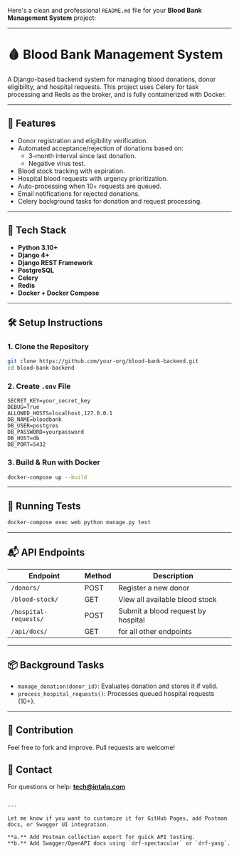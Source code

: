 Here's a clean and professional `README.md` file for your **Blood Bank Management System** project:

---

# 🩸 Blood Bank Management System

A Django-based backend system for managing blood donations, donor eligibility, and hospital requests. This project uses Celery for task processing and Redis as the broker, and is fully containerized with Docker.

---

## 🚀 Features

- Donor registration and eligibility verification.
- Automated acceptance/rejection of donations based on:
  - 3-month interval since last donation.
  - Negative virus test.
- Blood stock tracking with expiration.
- Hospital blood requests with urgency prioritization.
- Auto-processing when 10+ requests are queued.
- Email notifications for rejected donations.
- Celery background tasks for donation and request processing.

---

## 🧱 Tech Stack

- **Python 3.10+**
- **Django 4+**
- **Django REST Framework**
- **PostgreSQL**
- **Celery**
- **Redis**
- **Docker + Docker Compose**

---

## 🛠️ Setup Instructions

### 1. Clone the Repository

```bash
git clone https://github.com/your-org/blood-bank-backend.git
cd blood-bank-backend
```

### 2. Create `.env` File

```env
SECRET_KEY=your_secret_key
DEBUG=True
ALLOWED_HOSTS=localhost,127.0.0.1
DB_NAME=bloodbank
DB_USER=postgres
DB_PASSWORD=yourpassword
DB_HOST=db
DB_PORT=5432
```

### 3. Build & Run with Docker

```bash
docker-compose up --build
```

---

## 🧪 Running Tests

```bash
docker-compose exec web python manage.py test
```

---

## 📬 API Endpoints

| Endpoint                 | Method | Description                          |
|--------------------------|--------|--------------------------------------|
| `/donors/`               | POST   | Register a new donor                 |
| `/blood-stock/`          | GET    | View all available blood stock       |
| `/hospital-requests/`    | POST   | Submit a blood request by hospital   |
| `/api/docs/`             | GET    | for all other endpoints              |

---

## 📦 Background Tasks

- `manage_donation(donor_id)`: Evaluates donation and stores it if valid.
- `process_hospital_requests()`: Processes queued hospital requests (10+).

---

## 🤝 Contribution

Feel free to fork and improve. Pull requests are welcome!


## 📧 Contact

For questions or help: **tech@intalq.com**
```

---

Let me know if you want to customize it for GitHub Pages, add Postman docs, or Swagger UI integration.

**a.** Add Postman collection export for quick API testing.
**b.** Add Swagger/OpenAPI docs using `drf-spectacular` or `drf-yasg`.
